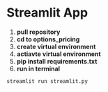 # Streamlit App


1. **pull repository**  
2. **cd to options_pricing** 
3. **create virtual environment**
4. **actiavte virtual environment**
5. **pip install requirements.txt**
6. **run in terminal**

```bash
streamlit run streamlit.py
```


